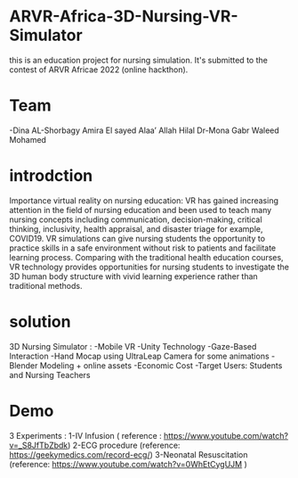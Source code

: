 # ARVR-Africa-3D-Nursing-VR-Simulator
this is an education project for nursing simulation. It's submitted to the contest of ARVR Africae 2022 (online hackthon).

# Team
-Dina AL-Shorbagy
Amira El sayed
Alaa’ Allah Hilal
Dr-Mona Gabr
Waleed Mohamed


# introdction
Importance virtual reality on nursing education: VR has gained increasing attention in the field of nursing education and been used to teach many nursing concepts including communication, decision-making, critical thinking, inclusivity, health appraisal, and disaster triage for example, COVID19. 
VR simulations can give nursing students the opportunity to practice skills in a safe environment without risk to patients and facilitate learning process.
 Comparing with the traditional health education courses, VR technology provides opportunities for nursing students to investigate the 3D human body structure with vivid learning experience rather than traditional methods.
 
# solution
3D Nursing Simulator :
-Mobile VR
-Unity Technology
-Gaze-Based Interaction
-Hand Mocap using UltraLeap Camera for some animations
-Blender Modeling + online assets
-Economic Cost 
-Target Users: Students and Nursing Teachers

# Demo
3 Experiments :
1-IV Infusion ( reference : https://www.youtube.com/watch?v=_S8JfTbZbdk)
2-ECG procedure (reference: https://geekymedics.com/record-ecg/)
3-Neonatal Resuscitation (reference: https://www.youtube.com/watch?v=0WhEtCygUJM )
 
